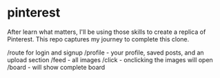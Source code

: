 # pinterest
After learn what matters, I'll be using those skills to create a replica of Pinterest. This repo captures my journey to complete this clone.


/route for login and signup
/profile - your profile, saved posts, and an upload section
/feed - all images
/click - onclicking the images will open
/board - will show complete board 